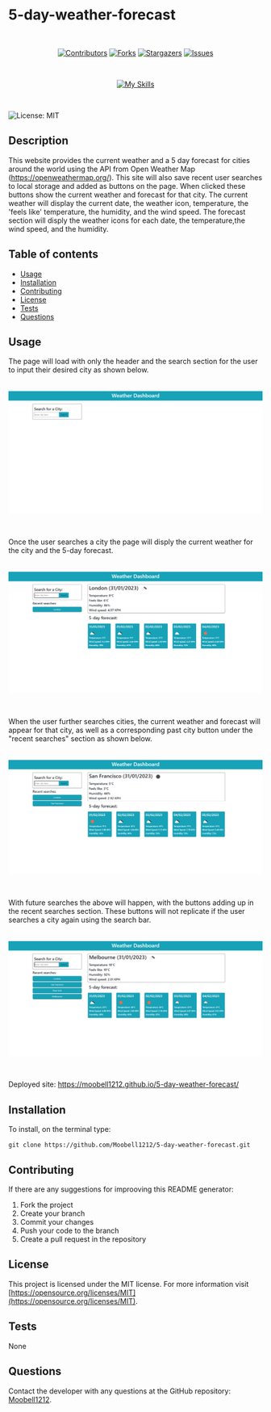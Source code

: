 # 5-day-weather-forecast
<div align="center">
</br>

[![Contributors](https://img.shields.io/github/contributors/Moobell1212/Elspeth-Meakin-s-react-portfolio?style=for-the-badge)](https://github.com/fl4viooliveira/react-portfolio/graphs/contributors)
[![Forks](https://img.shields.io/github/forks/Moobell1212/Elspeth-Meakin-s-react-portfolio?style=for-the-badge)](https://github.com/fl4viooliveira/react-portfolio/forks)
[![Stargazers](https://img.shields.io/github/stars/Moobell1212/Elspeth-Meakin-s-react-portfolio?style=for-the-badge)](https://github.com/fl4viooliveira/FrontEnders/stargazers)
[![Issues](https://img.shields.io/github/issues/Moobell1212/Elspeth-Meakin-s-react-portfolio?style=for-the-badge)](https://github.com/fl4viooliveira/FrontEnders/issues)

</br>

[![My Skills](https://skillicons.dev/icons?i=js,html,css,react,bootstrap)](https://skillicons.dev)
</div>
</br>

![License: MIT](https://img.shields.io/badge/License-MIT-yellow.svg)

## Description

This website provides the current weather and a 5 day forecast for cities around the world using the API from Open Weather Map (https://openweathermap.org/). This site will also save recent user searches to local storage and added as buttons on the page. When clicked these buttons show the current weather and forecast for that city. The current weather will display the current date, the weather icon, temperature, the 'feels like' temperature, the humidity, and the wind speed. The forecast section will disply the weather icons for each date, the temperature,the wind speed, and the humidity.

## Table of contents
- [Usage](#usage)
- [Installation](#installation)
- [Contributing](#contributing)
- [License](#license)
- [Tests](#tests)
- [Questions](#questions)

## Usage

The page will load with only the header and the search section for the user to input their desired city as shown below.

<img src="./images/homescreen.png" style="margin-top: 20px; margin-bottom:30px">

Once the user searches a city the page will disply the current weather for the city and the 5-day forecast.

<img src="./images/firstsearch.png" style="margin-top: 20px; margin-bottom:30px">

When the user further searches cities, the current weather and forecast will appear for that city, as well as a corresponding past city button under the "recent searches" section as shown below.

<img src="./images/twosearch.png" style="margin-top: 20px; margin-bottom:30px">

With future searches the above will happen, with the buttons adding up in the recent searches section. These buttons will not replicate if the user searches a city again using the search bar.

<img src="./images/multiplesearches.png" style="margin-top: 20px; margin-bottom:30px">

Deployed site: https://moobell1212.github.io/5-day-weather-forecast/

## Installation

To install, on the terminal type:
```
git clone https://github.com/Moobell1212/5-day-weather-forecast.git
```
## Contributing
If there are any suggestions for improoving this README generator:
<ol>
<li>Fork the project</li>
<li>Create your branch</li>
<li>Commit your changes</li>
<li>Push your code to the branch</li>
<li>Create a pull request in the repository</li>
</ol>

## License
This project is licensed under the MIT license. For more information visit [https://opensource.org/licenses/MIT](https://opensource.org/licenses/MIT).

## Tests
None

## Questions
Contact the developer with any questions at the GitHub repository: [Moobell1212](https://github.com/Moobell1212).
